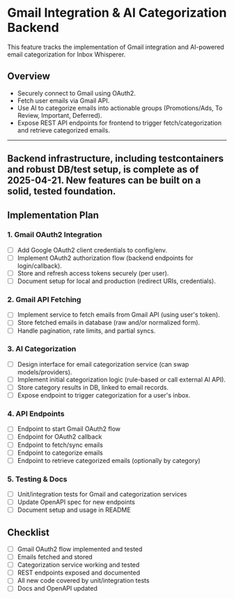 # Gmail Integration & AI Categorization Backend

This feature tracks the implementation of Gmail integration and AI-powered email categorization for Inbox Whisperer.

## Overview
- Securely connect to Gmail using OAuth2.
- Fetch user emails via Gmail API.
- Use AI to categorize emails into actionable groups (Promotions/Ads, To Review, Important, Deferred).
- Expose REST API endpoints for frontend to trigger fetch/categorization and retrieve categorized emails.

---
**Backend infrastructure, including testcontainers and robust DB/test setup, is complete as of 2025-04-21. New features can be built on a solid, tested foundation.**
---

## Implementation Plan

### 1. Gmail OAuth2 Integration
- [ ] Add Google OAuth2 client credentials to config/env.
- [ ] Implement OAuth2 authorization flow (backend endpoints for login/callback).
- [ ] Store and refresh access tokens securely (per user).
- [ ] Document setup for local and production (redirect URIs, credentials).

### 2. Gmail API Fetching
- [ ] Implement service to fetch emails from Gmail API (using user's token).
- [ ] Store fetched emails in database (raw and/or normalized form).
- [ ] Handle pagination, rate limits, and partial syncs.

### 3. AI Categorization
- [ ] Design interface for email categorization service (can swap models/providers).
- [ ] Implement initial categorization logic (rule-based or call external AI API).
- [ ] Store category results in DB, linked to email records.
- [ ] Expose endpoint to trigger categorization for a user's inbox.

### 4. API Endpoints
- [ ] Endpoint to start Gmail OAuth2 flow
- [ ] Endpoint for OAuth2 callback
- [ ] Endpoint to fetch/sync emails
- [ ] Endpoint to categorize emails
- [ ] Endpoint to retrieve categorized emails (optionally by category)

### 5. Testing & Docs
- [ ] Unit/integration tests for Gmail and categorization services
- [ ] Update OpenAPI spec for new endpoints
- [ ] Document setup and usage in README

## Checklist
- [ ] Gmail OAuth2 flow implemented and tested
- [ ] Emails fetched and stored
- [ ] Categorization service working and tested
- [ ] REST endpoints exposed and documented
- [ ] All new code covered by unit/integration tests
- [ ] Docs and OpenAPI updated
